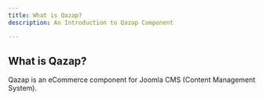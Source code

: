 ```yaml
---
title: What is Qazap?
description: An Introduction to Qazap Component

---
```

What is Qazap?
-----

Qazap is an eCommerce component for Joomla CMS (Content Management System).
